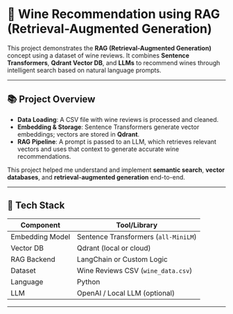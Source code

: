 # 🍷 Wine Recommendation using RAG (Retrieval-Augmented Generation)

This project demonstrates the **RAG (Retrieval-Augmented Generation)** concept using a dataset of wine reviews. It combines **Sentence Transformers**, **Qdrant Vector DB**, and **LLMs** to recommend wines through intelligent search based on natural language prompts.

---

## 📚 Project Overview

- **Data Loading**: A CSV file with wine reviews is processed and cleaned.
- **Embedding & Storage**: Sentence Transformers generate vector embeddings; vectors are stored in **Qdrant**.
- **RAG Pipeline**: A prompt is passed to an LLM, which retrieves relevant vectors and uses that context to generate accurate wine recommendations.

This project helped me understand and implement **semantic search**, **vector databases**, and **retrieval-augmented generation** end-to-end.

---

## 🧱 Tech Stack

| Component        | Tool/Library                     |
|------------------|----------------------------------|
| Embedding Model  | Sentence Transformers (`all-MiniLM`) |
| Vector DB        | Qdrant (local or cloud)          |
| RAG Backend      | LangChain or Custom Logic        |
| Dataset          | Wine Reviews CSV (`wine_data.csv`) |
| Language         | Python                           |
| LLM              | OpenAI / Local LLM (optional)    |

---
